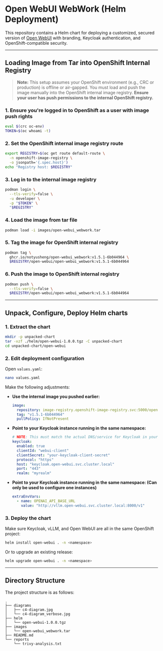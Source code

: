 # Open WebUI WebWork (Helm Deployment)

This repository contains a Helm chart for deploying a customized, secured version of [Open WebUI](https://github.com/open-webui/open-webui) with branding, Keycloak authentication, and OpenShift-compatible security.

---

## Loading Image from Tar into OpenShift Internal Registry

> **Note:** This setup assumes your OpenShift environment (e.g., CRC or production) is offline or air-gapped.
> You must load and push the image manually into the OpenShift internal image registry.
> **Ensure your user has push permissions to the internal OpenShift registry.**

### 1. Ensure you're logged in to OpenShift as a user with image push rights

```bash
eval $(crc oc-env)
TOKEN=$(oc whoami -t)
```

### 2. Set the OpenShift internal image registry route

```bash
export REGISTRY=$(oc get route default-route \
  -n openshift-image-registry \
  -o jsonpath='{.spec.host}')
echo "Registry host: $REGISTRY"
```

### 3. Log in to the internal image registry

```bash
podman login \
  --tls-verify=false \
  -u developer \
  -p "$TOKEN" \
  "$REGISTRY"
```

### 4. Load the image from tar file

```bash
podman load -i images/open-webui_webwork.tar
```

### 5. Tag the image for OpenShift internal registry

```bash
podman tag \
  ghcr.io/notyusheng/open-webui_webwork:v1.5.1-6b044964 \
  $REGISTRY/open-webui/open-webui_webwork:v1.5.1-6b044964
```

### 6. Push the image to OpenShift internal registry

```bash
podman push \
  --tls-verify=false \
  $REGISTRY/open-webui/open-webui_webwork:v1.5.1-6b044964
```

---

## Unpack, Configure, Deploy Helm charts

### 1. Extract the chart

```bash
mkdir -p unpacked-chart
tar -xzf ./helm/open-webui-1.0.0.tgz -C unpacked-chart
cd unpacked-chart/open-webui
```

### 2. Edit deployment configuration

Open `values.yaml`:

```bash
nano values.yaml
```

Make the following adjustments:

* **Use the internal image you pushed earlier:**

  ```yaml
  image:
    repository: image-registry.openshift-image-registry.svc:5000/open-webui/open-webui_webwork
    tag: "v1.5.1-6b044964"
    pullPolicy: IfNotPresent
  ```

* **Point to your Keycloak instance running in the same namespace:**

  ```yaml
  # NOTE: This must match the actual DNS/service for Keycloak in your cluster
  keycloak:
    enabled: true
    clientId: "webui-client"
    clientSecret: "your-keycloak-client-secret"
    protocol: "https"
    host: "keycloak.open-webui.svc.cluster.local"
    port: "443"
    realm: "myrealm"
  ```

* **Point to your Keycloak instance running in the same namespace: (Can only be used to configure one instances)**

  ```yaml
  extraEnvVars:
    - name: OPENAI_API_BASE_URL
      value: "http://vllm.open-webui.svc.cluster.local:8000/v1"
  ```

### 3. Deploy the chart

Make sure Keycloak, vLLM, and Open WebUI are all in the same OpenShift project:

```bash
helm install open-webui . -n <namespace>
```

Or to upgrade an existing release:

```bash
helm upgrade open-webui . -n <namespace>
```


---

## Directory Structure

The project structure is as follows:  

```shell
.
├── diagrams
│   ├── c4-diagram.jpg
│   └── c4-diagram_verbose.jpg
├── helm
│   └── open-webui-1.0.0.tgz
├── images
│   └── open-webui_webwork.tar
├── README.md
└── reports
    └── trivy-analysis.txt
```
